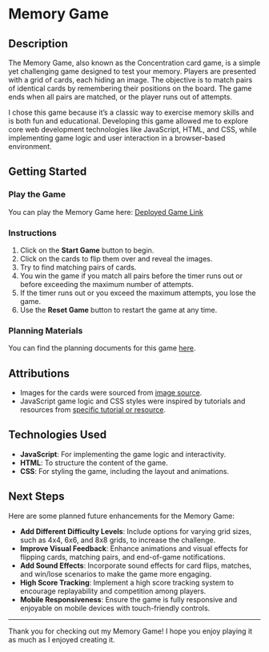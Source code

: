 # Memory Game

## Description
The Memory Game, also known as the Concentration card game, is a simple yet challenging game designed to test your memory. Players are presented with a grid of cards, each hiding an image. The objective is to match pairs of identical cards by remembering their positions on the board. The game ends when all pairs are matched, or the player runs out of attempts.

I chose this game because it’s a classic way to exercise memory skills and is both fun and educational. Developing this game allowed me to explore core web development technologies like JavaScript, HTML, and CSS, while implementing game logic and user interaction in a browser-based environment.

## Getting Started
### Play the Game
You can play the Memory Game here: [Deployed Game Link](#) 

### Instructions
1. Click on the **Start Game** button to begin.
2. Click on the cards to flip them over and reveal the images.
3. Try to find matching pairs of cards.
4. You win the game if you match all pairs before the timer runs out or before exceeding the maximum number of attempts.
5. If the timer runs out or you exceed the maximum attempts, you lose the game.
6. Use the **Reset Game** button to restart the game at any time.

### Planning Materials
You can find the planning documents for this game [here](https://plantsvszombies.fandom.com/wiki/Plants_vs._Zombies/Gallery#Plants).

## Attributions
- Images for the cards were sourced from [image source](#).
- JavaScript game logic and CSS styles were inspired by tutorials and resources from [specific tutorial or resource](#).

## Technologies Used
- **JavaScript**: For implementing the game logic and interactivity.
- **HTML**: To structure the content of the game.
- **CSS**: For styling the game, including the layout and animations.

## Next Steps
Here are some planned future enhancements for the Memory Game:
- **Add Different Difficulty Levels**: Include options for varying grid sizes, such as 4x4, 6x6, and 8x8 grids, to increase the challenge.
- **Improve Visual Feedback**: Enhance animations and visual effects for flipping cards, matching pairs, and end-of-game notifications.
- **Add Sound Effects**: Incorporate sound effects for card flips, matches, and win/lose scenarios to make the game more engaging.
- **High Score Tracking**: Implement a high score tracking system to encourage replayability and competition among players.
- **Mobile Responsiveness**: Ensure the game is fully responsive and enjoyable on mobile devices with touch-friendly controls.

---

Thank you for checking out my Memory Game! I hope you enjoy playing it as much as I enjoyed creating it.
